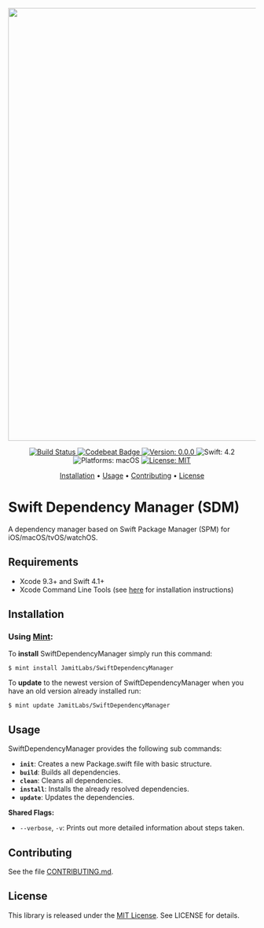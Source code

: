


<p align="center">
    <img src="https://raw.githubusercontent.com/JamitLabs/SwiftDependencyManager/stable/Logo.png"
      width=880>
</p>

<p align="center">
    <a href="https://app.bitrise.io/app/c5b0bc55b89a6d83">
        <img src="https://app.bitrise.io/app/c5b0bc55b89a6d83/status.svg?token=MQ9aDbtuN3Y3yZ9T48vGqQ&branch=stable"
             alt="Build Status">
    </a>
    <a href="https://codebeat.co/projects/github-com-jamitlabs-swiftdependencymanager-stable">
        <img src="https://codebeat.co/badges/7e5c21d2-6b42-4371-a91b-7f1361891809"
             alt="Codebeat Badge">
    </a>
    <a href="https://github.com/JamitLabs/SwiftDependencyManager/releases">
        <img src="https://img.shields.io/badge/Version-0.0.0-blue.svg"
             alt="Version: 0.0.0">
    </a>
    <img src="https://img.shields.io/badge/Swift-4.2-FFAC45.svg"
         alt="Swift: 4.2">
    <img src="https://img.shields.io/badge/Platforms-macOS-FF69B4.svg"
        alt="Platforms: macOS">
    <a href="https://github.com/JamitLabs/SwiftDependencyManager/blob/stable/LICENSE">
        <img src="https://img.shields.io/badge/License-MIT-lightgrey.svg"
              alt="License: MIT">
    </a>
</p>

<p align="center">
    <a href="#installation">Installation</a>
  • <a href="#usage">Usage</a>
  • <a href="#contributing">Contributing</a>
  • <a href="#license">License</a>
</p>

# Swift Dependency Manager (SDM)

A dependency manager based on Swift Package Manager (SPM) for iOS/macOS/tvOS/watchOS.


## Requirements

- Xcode 9.3+ and Swift 4.1+
- Xcode Command Line Tools (see [here](http://stackoverflow.com/a/9329325/3451975) for installation instructions)

## Installation

### Using [Mint](https://github.com/yonaskolb/Mint):

To **install** SwiftDependencyManager simply run this command:

```shell
$ mint install JamitLabs/SwiftDependencyManager
```

To **update** to the newest version of SwiftDependencyManager when you have an old version already installed run:

```shell
$ mint update JamitLabs/SwiftDependencyManager
```

## Usage

SwiftDependencyManager provides the following sub commands:
- **`init`**: Creates a new Package.swift file with basic structure.
- **`build`**: Builds all dependencies.
- **`clean`**: Cleans all dependencies.
- **`install`**: Installs the already resolved dependencies.
- **`update`**: Updates the dependencies.

**Shared Flags:**
- `--verbose`, `-v`: Prints out more detailed information about steps taken.

## Contributing

See the file [CONTRIBUTING.md](https://github.com/JamitLabs/SwiftDependencyManager/blob/stable/CONTRIBUTING.md).

## License
This library is released under the [MIT License](http://opensource.org/licenses/MIT). See LICENSE for details.
